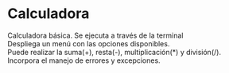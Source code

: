 # Calculadora
<p>Calculadora básica. Se ejecuta a través de la terminal<br>
Despliega un menú con las opciones disponibles.<br>
Puede realizar la suma(+), resta(-), multiplicación(*) y división(/).<br>
Incorpora el manejo de errores y excepciones.</p>
